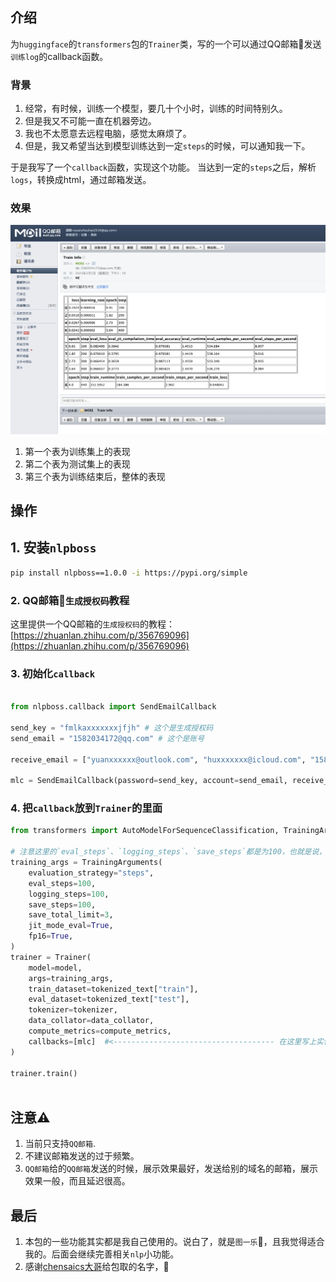 ## 介绍

为`huggingface`的`transformers`包的`Trainer`类，写的一个可以通过QQ邮箱📮发送`训练log`的callback函数。

### 背景
1. 经常，有时候，训练一个模型，要几十个小时，训练的时间特别久。
2. 但是我又不可能一直在机器旁边。
3. 我也不太愿意去远程电脑，感觉太麻烦了。
4. 但是，我又希望当达到模型训练达到一定`steps`的时候，可以通知我一下。


于是我写了一个`callback`函数，实现这个功能。 当达到一定的`steps`之后，解析`logs`，转换成html，通过邮箱发送。
### 效果

![](images/show1.png)

1. 第一个表为训练集上的表现
2. 第二个表为测试集上的表现
3. 第三个表为训练结束后，整体的表现





## 操作

## 1. 安装`nlpboss`
```bash 
pip install nlpboss==1.0.0 -i https://pypi.org/simple
```

### 2. QQ邮箱📮`生成授权码`教程

这里提供一个QQ邮箱的`生成授权码`的教程：[https://zhuanlan.zhihu.com/p/356769096](https://zhuanlan.zhihu.com/p/356769096)

### 3. 初始化`callback`
```python 

from nlpboss.callback import SendEmailCallback

send_key = "fmlkaxxxxxxxjfjh" # 这个是生成授权码
send_email = "1582034172@qq.com" # 这个是账号

receive_email = ["yuanxxxxxx@outlook.com", "huxxxxxxx@icloud.com", "1582034172@qq.com"] # 这个是需要发送给的人

mlc = SendEmailCallback(password=send_key, account=send_email, receive_email=receive_email)

```

### 4. 把`callback`放到`Trainer`的里面
```python
from transformers import AutoModelForSequenceClassification, TrainingArguments, Trainer

# 注意这里的`eval_steps`、`logging_steps`、`save_steps`都是为100，也就是说，每隔100次，我们这`callback`就会被唤起，然后发送信息
training_args = TrainingArguments(
    evaluation_strategy="steps",
    eval_steps=100,
    logging_steps=100,
    save_steps=100,
    save_total_limit=3,  
    jit_mode_eval=True,
    fp16=True,
)
trainer = Trainer(
    model=model,
    args=training_args,
    train_dataset=tokenized_text["train"],
    eval_dataset=tokenized_text["test"],
    tokenizer=tokenizer,
    data_collator=data_collator,
    compute_metrics=compute_metrics,
    callbacks=[mlc]  #<------------------------------------ 在这里写上实例化的对象
)

trainer.train()



```

## 注意⚠️
1. 当前只支持`QQ邮箱`.
2. 不建议邮箱发送的过于频繁。
3. `QQ邮箱`给的`QQ邮箱`发送的时候，展示效果最好，发送给别的域名的邮箱，展示效果一般，而且延迟很高。

## 最后
1. 本包的一些功能其实都是我自己使用的。说白了，就是`图一乐`🤪，且我觉得适合我的。后面会继续完善相关`nlp`小功能。
2. 感谢[chensaics大哥](https://github.com/chensaics)给包取的名字，🐶